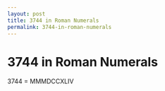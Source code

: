 ```yaml
---
layout: post
title: 3744 in Roman Numerals
permalink: 3744-in-roman-numerals
---
```


# 3744 in Roman Numerals

3744 = MMMDCCXLIV
